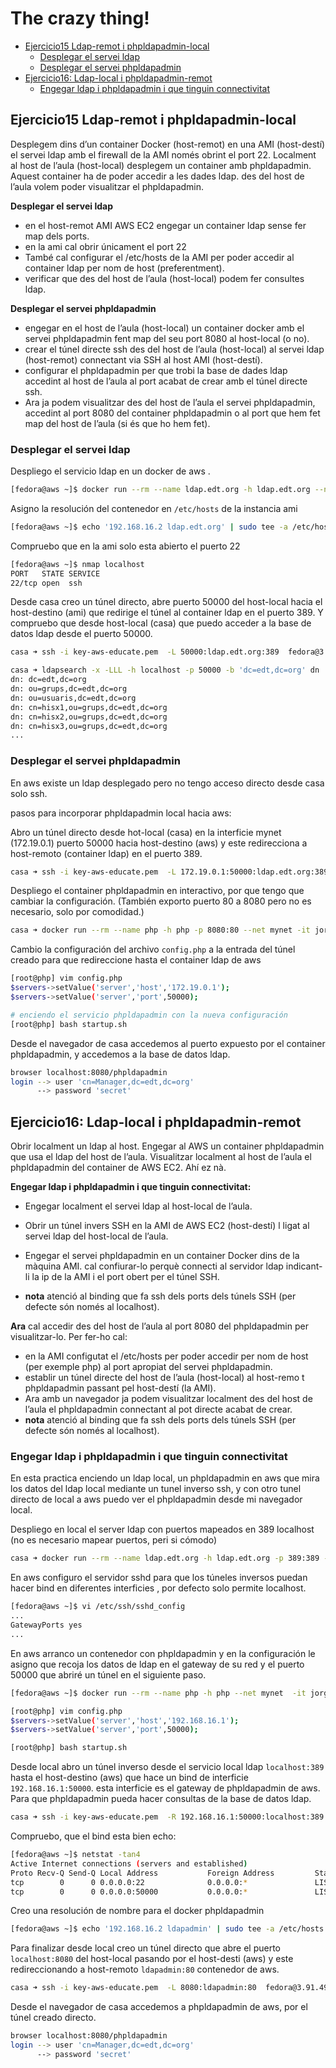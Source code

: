 # The crazy thing!

- [Ejercicio15 Ldap-remot i phpldapadmin-local](#ejercicio15-ldap-remot-i-phpldapadmin-local)
  - [Desplegar el servei ldap](#desplegar-el-servei-ldap)
  - [Desplegar el servei phpldapadmin](#desplegar-el-servei-phpldapadmin)
- [Ejercicio16: Ldap-local i phpldapadmin-remot](#ejercicio16-ldap-local-i-phpldapadmin-remot)
  - [Engegar ldap i phpldapadmin i que tinguin connectivitat](#engegar-ldap-i-phpldapadmin-i-que-tinguin-connectivitat)

## Ejercicio15 Ldap-remot i phpldapadmin-local

Desplegem dins d’un container Docker (host-remot) en una AMI (host-destí) el servei ldap amb el firewall de la AMI només obrint el port 22. Localment al host de l’aula (host-local) desplegem un container amb phpldapadmin. Aquest container ha de poder accedir a les dades ldap. des del host de l’aula volem poder visualitzar el phpldapadmin.

**Desplegar el servei ldap** 

- en el host-remot AMI AWS EC2 engegar un container ldap sense fer map dels ports.
-  en la ami cal obrir únicament el port 22
-  També cal configurar el /etc/hosts de la AMI per poder accedir al container ldap per nom de host (preferentment). 
-  verificar que des del host de l’aula (host-local) podem fer consultes ldap. 



**Desplegar el servei phpldapadmin**

-  engegar en el host de l’aula (host-local) un container docker amb el servei phpldapadmin fent map del seu port 8080 al host-local (o no).
- crear el túnel directe ssh des del host de l’aula (host-local) al servei ldap (host-remot) connectant via SSH al host AMI (host-destí).
-  configurar el phpldapadmin per que trobi la base de dades ldap accedint al host de l’aula al port acabat de crear amb el túnel directe ssh.
-  Ara ja podem visualitzar des del host de l’aula el servei phpldapadmin, accedint al
  port 8080 del container phpldapadmin o al port que hem fet map del host de l’aula (si
  és que ho hem fet).





### Desplegar el servei ldap

Despliego el servicio ldap en un docker de aws .

```bash
[fedora@aws ~]$ docker run --rm --name ldap.edt.org -h ldap.edt.org --net mynet -d jorgepastorr/ldapserver19 initdbedt
```

Asigno la resolución del contenedor en `/etc/hosts` de la instancia ami 

```bash
[fedora@aws ~]$ echo '192.168.16.2 ldap.edt.org' | sudo tee -a /etc/hosts
```

Compruebo que en la ami solo esta abierto el puerto 22

```bash
[fedora@aws ~]$ nmap localhost
PORT   STATE SERVICE
22/tcp open  ssh
```

Desde casa creo un túnel directo, abre puerto 50000 del host-local hacia el host-destino (ami) que redirige el túnel al container ldap en el puerto 389. Y compruebo que desde host-local (casa) que puedo acceder a la base de datos ldap desde el puerto 50000.

```bash
casa ➜ ssh -i key-aws-educate.pem  -L 50000:ldap.edt.org:389  fedora@3.91.49.124

casa ➜ ldapsearch -x -LLL -h localhost -p 50000 -b 'dc=edt,dc=org' dn
dn: dc=edt,dc=org
dn: ou=grups,dc=edt,dc=org
dn: ou=usuaris,dc=edt,dc=org
dn: cn=hisx1,ou=grups,dc=edt,dc=org
dn: cn=hisx2,ou=grups,dc=edt,dc=org
dn: cn=hisx3,ou=grups,dc=edt,dc=org
...
```



### Desplegar el servei phpldapadmin

En aws existe un ldap desplegado pero no tengo acceso directo desde casa solo ssh. 

pasos para incorporar phpldapadmin local hacia aws:



Abro un túnel directo desde hot-local (casa) en la interficie mynet (172.19.0.1) puerto 50000 hacia host-destino (aws) y este redirecciona a host-remoto (container ldap) en el puerto 389.

```bash
casa ➜ ssh -i key-aws-educate.pem  -L 172.19.0.1:50000:ldap.edt.org:389  fedora@3.91.49.124
```



Despliego el container phpldapadmin en interactivo, por que tengo que cambiar la configuración. (También exporto puerto 80 a 8080 pero no es necesario, solo por comodidad.)

```bash
casa ➜ docker run --rm --name php -h php -p 8080:80 --net mynet -it jorgepastorr/phpldapadmin /bin/bash
```



Cambio la configuración del archivo `config.php`  a la entrada del túnel creado para que redireccione hasta el container ldap de aws

```bash
[root@php] vim config.php
$servers->setValue('server','host','172.19.0.1');
$servers->setValue('server','port',50000);

# enciendo el servicio phpldapadmin con la nueva configuración
[root@php] bash startup.sh
```



Desde el navegador de casa accedemos al puerto expuesto por el container phpldapadmin, y accedemos a la base de datos ldap.

```bash
browser localhost:8080/phpldapadmin
login --> user 'cn=Manager,dc=edt,dc=org'
	  --> password 'secret'
```





## Ejercicio16: Ldap-local i phpldapadmin-remot


Obrir localment un ldap al host. Engegar al AWS un container phpldapadmin que usa el ldap del host de l’aula. Visualitzar localment al host de l’aula el phpldapadmin del container de AWS EC2. Ahí ez nà.

**Engegar ldap i phpldapadmin i que tinguin connectivitat:**

- Engegar localment el servei ldap al host-local de l’aula.

-  Obrir un túnel invers SSH en la AMI de AWS EC2 (host-destí) l ligat al servei ldap del host-local de l’aula.
  
-  Engegar el servei phpldapadmin en un container Docker dins de la màquina AMI. cal confiurar-lo perquè connecti al servidor ldap indicant-li la ip de la AMI i el port obert per el túnel SSH.
  
-  **nota** atenció al binding que fa ssh dels ports dels túnels SSH (per defecte són
  només al localhost).



**Ara** cal accedir des del host de l’aula al port 8080 del phpldapadmin per visualitzar-lo. Per fer-ho cal:

- en la AMI configutat el /etc/hosts per poder accedir per nom de host (per exemple php) al port apropiat del servei phpldapadmin.
- establir un túnel directe del host de l’aula (host-local) al host-remo t phpldapadmin passant pel host-destí (la AMI).
-  Ara amb un navegador ja podem visualitzar localment des del host de l’aula el phpldapadmin connectant al pot directe acabat de crear.
- **nota** atenció al binding que fa ssh dels ports dels túnels SSH (per defecte són
      només al localhost).





### Engegar ldap i phpldapadmin i que tinguin connectivitat

En esta practica enciendo un ldap local, un phpldapadmin en aws que mira los datos del ldap local mediante un tunel inverso ssh, y con otro tunel directo de local a aws puedo ver el phpldapadmin desde mi navegador local.



Despliego en local  el server ldap con puertos mapeados en 389 localhost (no es necesario mapear puertos, peri si cómodo)

 ```bash
casa ➜ docker run --rm --name ldap.edt.org -h ldap.edt.org -p 389:389 --net mynet  -d jorgepastorr/ldapserver19:entrypoint initdbedt
 ```



En aws configuro el servidor sshd para que los túneles inversos puedan hacer bind en diferentes interficies , por defecto solo permite localhost.

```bash
[fedora@aws ~]$ vi /etc/ssh/sshd_config
...
GatewayPorts yes
...
```



En aws arranco un contenedor con phpldapadmin y en la configuración le asigno que recoja los datos de ldap en el gateway de su red y el puerto 50000 que abriré un túnel en el siguiente paso.

```bash
[fedora@aws ~]$ docker run --rm --name php -h php --net mynet  -it jorgepastorr/phpldapadmin /bin/bash

[root@php] vim config.php
$servers->setValue('server','host','192.168.16.1');
$servers->setValue('server','port',50000);

[root@php] bash startup.sh 
```



Desde local abro un túnel inverso desde el servicio local ldap `localhost:389` hasta el host-destino (aws) que hace un bind de interficie `192.168.16.1:50000`. esta interficie es el gateway de phpldapadmin de aws. Para que phpldapadmin pueda hacer consultas de la base de datos ldap.

```bash
casa ➜ ssh -i key-aws-educate.pem  -R 192.168.16.1:50000:localhost:389  fedora@3.91.49.124
```

Compruebo, que el bind esta bien echo:

```bash
[fedora@aws ~]$ netstat -tan4
Active Internet connections (servers and established)
Proto Recv-Q Send-Q Local Address           Foreign Address         State      
tcp        0      0 0.0.0.0:22              0.0.0.0:*               LISTEN     
tcp        0      0 0.0.0.0:50000           0.0.0.0:*               LISTEN  
```



Creo una resolución de nombre para el docker phpldapadmin

```bash
[fedora@aws ~]$ echo '192.168.16.2 ldapadmin' | sudo tee -a /etc/hosts
```



Para finalizar desde local creo un túnel directo que abre el puerto `localhost:8080` del host-local pasando por el host-desti (aws) y este redireccionando a host-remoto `ldapadmin:80` contenedor de aws.

```bash
casa ➜ ssh -i key-aws-educate.pem  -L 8080:ldapadmin:80  fedora@3.91.49.124
```



Desde el navegador de casa accedemos a phpldapadmin de aws, por el túnel creado directo.

```bash
browser localhost:8080/phpldapadmin
login --> user 'cn=Manager,dc=edt,dc=org'
	  --> password 'secret'
```



